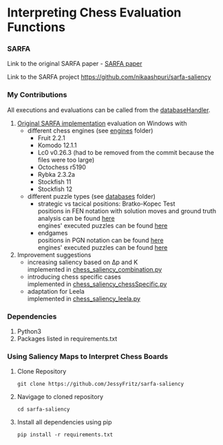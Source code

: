 # Interpreting Chess Evaluation Functions

### SARFA
Link to the original SARFA paper - [SARFA paper](https://arxiv.org/abs/1912.12191) 

Link to the SARFA project https://github.com/nikaashpuri/sarfa-saliency

### My Contributions
All executions and evaluations can be called from the [databaseHandler](databaseHandler.py).
1. [Original SARFA implementation](chess_saliency_original.py) evaluation on Windows with 
   - different chess engines (see [engines](engines) folder)
     - Fruit 2.2.1
     - Komodo 12.1.1
     - Lc0 v0.26.3 (had to be removed from the commit because the files were too large)
     - Octochess r5190
     - Rybka 2.3.2a
     - Stockfish 11
     - Stockfish 12  
   - different puzzle types (see [databases](chess_saliency_databases) folder)
     - strategic vs tacical positions: Bratko-Kopec Test  
       positions in FEN notation with solution moves and ground truth analysis can be found [here](chess_saliency_databases\bratko-kopec)  
       engines' executed puzzles can be found [here](evaluation\bratko-kopec)
     - endgames  
       positions in PGN notation can be found [here](chess_saliency_databases\endgames\endgames.pgn)  
       engines' executed puzzles can be found [here](evaluation\endgames)
2. Improvement suggestions
   - increasing saliency based on Δp and K  
     implemented in [chess_saliency_combination.py](chess_saliency_combination.py)
   - introducing chess specific cases  
     implemented in [chess_saliency_chessSpecific.py](chess_saliency_chessSpecific.py)
   - adaptation for Leela  
     implemented in [chess_saliency_leela.py](chess_saliency_leela.py)


### Dependencies
1. Python3
2. Packages listed in requirements.txt

### Using Saliency Maps to Interpret Chess Boards
1. Clone Repository
    ```
    git clone https://github.com/JessyFritz/sarfa-saliency
    ```
2. Navigage to cloned repository
    ```
    cd sarfa-saliency
    ```
3. Install all dependencies using pip
    ```
    pip install -r requirements.txt
    ```

